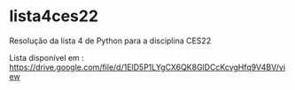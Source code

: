 # lista4ces22

Resolução da lista 4 de Python para a disciplina CES22

Lista disponível em : https://drive.google.com/file/d/1ElD5P1LYgCX6QK8GlDCcKcvgHfq9V4BV/view
